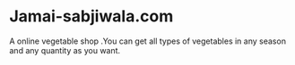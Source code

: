 # Jamai-sabjiwala.com
A online vegetable shop .You can get all types of vegetables in any season and any quantity as you want.
